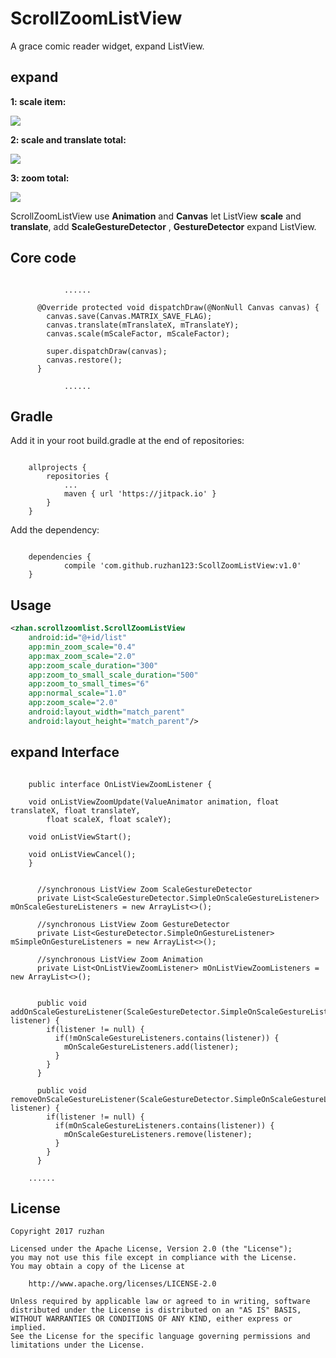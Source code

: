 
ScrollZoomListView
===============

A grace comic reader widget, expand ListView.


expand
-----
**1: scale item:**

![](https://github.com/ruzhan123/ScollZoomListView/raw/master/gif/comic01.gif)




**2: scale and translate total:**

![](https://github.com/ruzhan123/ScollZoomListView/raw/master/gif/comic02.gif)



**3: zoom total:**


![](https://github.com/ruzhan123/ScollZoomListView/raw/master/gif/comic03.gif)



ScrollZoomListView use **Animation** and **Canvas** let ListView **scale** and **translate**, add **ScaleGestureDetector** , **GestureDetector** expand ListView.


Core code
------

```

			......

	  @Override protected void dispatchDraw(@NonNull Canvas canvas) {
	    canvas.save(Canvas.MATRIX_SAVE_FLAG);
	    canvas.translate(mTranslateX, mTranslateY);
	    canvas.scale(mScaleFactor, mScaleFactor);
	
	    super.dispatchDraw(canvas);
	    canvas.restore();
	  }

			......

```

Gradle
------

Add it in your root build.gradle at the end of repositories:


```

	allprojects {
		repositories {
			...
			maven { url 'https://jitpack.io' }
		}
	}

```

Add the dependency:


```

	dependencies {
	        compile 'com.github.ruzhan123:ScollZoomListView:v1.0'
	}

```


Usage
-----
```xml
<zhan.scrollzoomlist.ScrollZoomListView
    android:id="@+id/list"
    app:min_zoom_scale="0.4"
    app:max_zoom_scale="2.0"
    app:zoom_scale_duration="300"
    app:zoom_to_small_scale_duration="500"
    app:zoom_to_small_times="6"
    app:normal_scale="1.0"
    app:zoom_scale="2.0"
    android:layout_width="match_parent"
    android:layout_height="match_parent"/>
```


expand Interface
-----


```

	public interface OnListViewZoomListener {
	
	void onListViewZoomUpdate(ValueAnimator animation, float translateX, float translateY,
	    float scaleX, float scaleY);
	
	void onListViewStart();
	
	void onListViewCancel();
	}


	  //synchronous ListView Zoom ScaleGestureDetector
	  private List<ScaleGestureDetector.SimpleOnScaleGestureListener> mOnScaleGestureListeners = new ArrayList<>();
	
	  //synchronous ListView Zoom GestureDetector
	  private List<GestureDetector.SimpleOnGestureListener> mSimpleOnGestureListeners = new ArrayList<>();
	
	  //synchronous ListView Zoom Animation
	  private List<OnListViewZoomListener> mOnListViewZoomListeners = new ArrayList<>();


	  public void addOnScaleGestureListener(ScaleGestureDetector.SimpleOnScaleGestureListener listener) {
	    if(listener != null) {
	      if(!mOnScaleGestureListeners.contains(listener)) {
	        mOnScaleGestureListeners.add(listener);
	      }
	    }
	  }
	
	  public void removeOnScaleGestureListener(ScaleGestureDetector.SimpleOnScaleGestureListener listener) {
	    if(listener != null) {
	      if(mOnScaleGestureListeners.contains(listener)) {
	        mOnScaleGestureListeners.remove(listener);
	      }
	    }
	  }

	......

```

License
-------

    Copyright 2017 ruzhan

    Licensed under the Apache License, Version 2.0 (the "License");
    you may not use this file except in compliance with the License.
    You may obtain a copy of the License at

        http://www.apache.org/licenses/LICENSE-2.0

    Unless required by applicable law or agreed to in writing, software
    distributed under the License is distributed on an "AS IS" BASIS,
    WITHOUT WARRANTIES OR CONDITIONS OF ANY KIND, either express or implied.
    See the License for the specific language governing permissions and
    limitations under the License.
